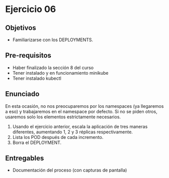 # Ejercicio 06

## Objetivos 

- Familiarizarse con los DEPLOYMENTS.

## Pre-requisitos
- Haber finalizado la sección 8 del curso
- Tener instalado y en funcionamiento minikube
- Tener instalado kubectl

## Enunciado
En esta ocasión, no nos preocuparemos por los namespaces (ya llegaremos a eso) y trabajaremos en el namespace por defecto. Si no se piden otros, usaremos solo los elementos estrictamente necesarios.

1. Usando el ejercicio anterior, escala la aplicación de  tres maneras diferentes, aumentando 1, 2 y 3 réplicas respectivamente.
2. Lista los POD después de cada incremento.
3. Borra el DEPLOYMENT.

## Entregables

- Documentación del proceso (con capturas de pantalla)
